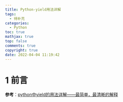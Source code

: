 ```yaml
---
title: Python-yield用法详解
tags:
  - 待补充
categories:
  - Python
toc: true
mathjax: true
top: false
comments: true
copyright: true
date: 2022-04-04 11:19:42
---
```


# 1 前言

**参考**：[python中yield的用法详解——最简单，最清晰的解释](https://blog.csdn.net/mieleizhi0522/article/details/82142856)
